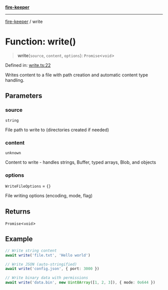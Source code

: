 [**fire-keeper**](../README.md)

***

[fire-keeper](../README.md) / write

# Function: write()

> **write**(`source`, `content`, `options`): `Promise`\<`void`\>

Defined in: [write.ts:22](https://github.com/phonowell/fire-keeper/blob/main/src/write.ts#L22)

Writes content to a file with path creation and automatic content type handling.

## Parameters

### source

`string`

File path to write to (directories created if needed)

### content

`unknown`

Content to write - handles strings, Buffer, typed arrays, Blob, and objects

### options

`WriteFileOptions` = `{}`

File writing options (encoding, mode, flag)

## Returns

`Promise`\<`void`\>

## Example

```ts
// Write string content
await write('file.txt', 'Hello world')

// Write JSON (auto-stringified)
await write('config.json', { port: 3000 })

// Write binary data with permissions
await write('data.bin', new Uint8Array([1, 2, 3]), { mode: 0o644 })
```

